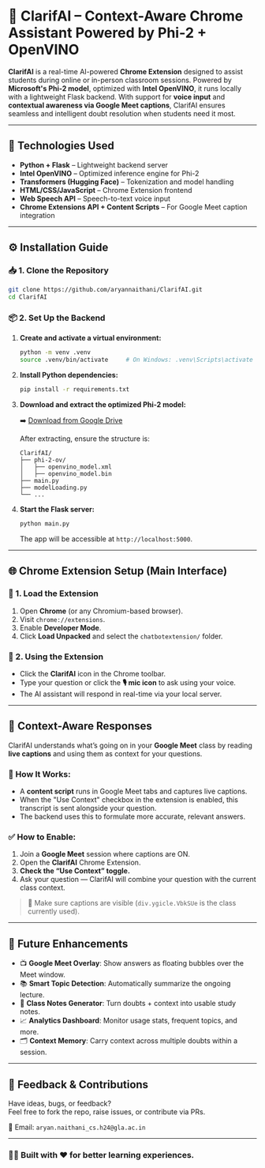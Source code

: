 # 🧠 ClarifAI – Context-Aware Chrome Assistant Powered by Phi-2 + OpenVINO

**ClarifAI** is a real-time AI-powered **Chrome Extension** designed to assist students during online or in-person classroom sessions. Powered by **Microsoft's Phi-2 model**, optimized with **Intel OpenVINO**, it runs locally with a lightweight Flask backend. With support for **voice input** and **contextual awareness via Google Meet captions**, ClarifAI ensures seamless and intelligent doubt resolution when students need it most.

---

## 🚀 Technologies Used

- **Python + Flask** – Lightweight backend server
- **Intel OpenVINO** – Optimized inference engine for Phi-2
- **Transformers (Hugging Face)** – Tokenization and model handling
- **HTML/CSS/JavaScript** – Chrome Extension frontend
- **Web Speech API** – Speech-to-text voice input
- **Chrome Extensions API + Content Scripts** – For Google Meet caption integration

---

## ⚙️ Installation Guide

### 📥 1. Clone the Repository

```bash
git clone https://github.com/aryannaithani/ClarifAI.git
cd ClarifAI
```

### 📦 2. Set Up the Backend

1. **Create and activate a virtual environment:**

   ```bash
   python -m venv .venv
   source .venv/bin/activate     # On Windows: .venv\Scripts\activate
   ```

2. **Install Python dependencies:**

   ```bash
   pip install -r requirements.txt
   ```

3. **Download and extract the optimized Phi-2 model:**

   ➡️ [Download from Google Drive](https://drive.google.com/file/d/1cvPKY5FTYq06RCnXel17F4jcUjRmcmhX/view?usp=sharing)

   After extracting, ensure the structure is:

   ```
   ClarifAI/
   ├── phi-2-ov/
   │   ├── openvino_model.xml
   │   ├── openvino_model.bin
   ├── main.py
   ├── modelLoading.py
   └── ...
   ```

4. **Start the Flask server:**

   ```bash
   python main.py
   ```

   The app will be accessible at `http://localhost:5000`.

---

## 🌐 Chrome Extension Setup (Main Interface)

### 📁 1. Load the Extension

1. Open **Chrome** (or any Chromium-based browser).
2. Visit `chrome://extensions`.
3. Enable **Developer Mode**.
4. Click **Load Unpacked** and select the `chatbotextension/` folder.

### 💬 2. Using the Extension

- Click the **ClarifAI** icon in the Chrome toolbar.
- Type your question or click the **🎙 mic icon** to ask using your voice.
- The AI assistant will respond in real-time via your local server.

---

## 🧠 Context-Aware Responses

ClarifAI understands what’s going on in your **Google Meet** class by reading **live captions** and using them as context for your questions.

### 🔄 How It Works:

- A **content script** runs in Google Meet tabs and captures live captions.
- When the "Use Context" checkbox in the extension is enabled, this transcript is sent alongside your question.
- The backend uses this to formulate more accurate, relevant answers.

### ✅ How to Enable:

1. Join a **Google Meet** session where captions are ON.
2. Open the **ClarifAI** Chrome Extension.
3. **Check the “Use Context” toggle.**
4. Ask your question — ClarifAI will combine your question with the current class context.

> 📌 Make sure captions are visible (`div.ygicle.VbkSUe` is the class currently used).

---

## 🔮 Future Enhancements

- 📺 **Google Meet Overlay**: Show answers as floating bubbles over the Meet window.
- 📚 **Smart Topic Detection**: Automatically summarize the ongoing lecture.
- 🧾 **Class Notes Generator**: Turn doubts + context into usable study notes.
- 📈 **Analytics Dashboard**: Monitor usage stats, frequent topics, and more.
- 🗂 **Context Memory**: Carry context across multiple doubts within a session.

---

## 📩 Feedback & Contributions

Have ideas, bugs, or feedback?  
Feel free to fork the repo, raise issues, or contribute via PRs.

📧 Email: `aryan.naithani_cs.h24@gla.ac.in`

---

### 👨‍🏫 Built with ❤️ for better learning experiences.